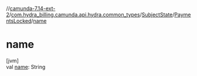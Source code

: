 //[camunda-7.14-ext-2](../../../../index.md)/[com.hydra_billing.camunda.api.hydra.common_types](../../index.md)/[SubjectState](../index.md)/[PaymentsLocked](index.md)/[name](name.md)

# name

[jvm]\
val [name](name.md): String
